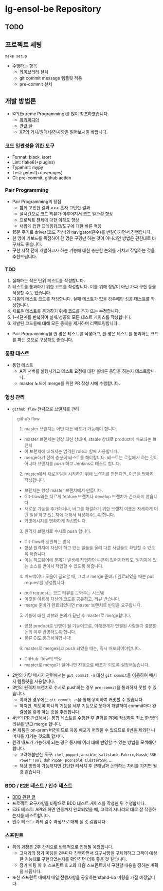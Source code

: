 # lg-ensol-be Repository

## TODO

## 프로젝트 세팅

```shell
make setup
```

- 수행하는 항목
    - 라이브러리 설치
    - git commit message 템플릿 적용
    - pre-commit 설치

## 개발 방법론

- XP(Extreme Programming)를 많이 참조하였습니다.
  - [위키피디아](https://ko.wikipedia.org/wiki/%EC%9D%B5%EC%8A%A4%ED%8A%B8%EB%A6%BC_%ED%94%84%EB%A1%9C%EA%B7%B8%EB%9E%98%EB%B0%8D)
  - [관련 글](http://blog.skby.net/xp-extreme-programming/)
  - XP의 가치/원칙/실천사항은 읽어보시길 바랍니다.

### 코드 일관성을 위한 도구

- Format: black, isort
- Lint: flake8(+plugins)
- Typehint: mypy
- Test: pytest(+coverages)
- CI: pre-commit, github action

### Pair Programming

- Pair Programming의 장점
  - 함께 고민한 결과 >>> 혼자 고민한 결과
  - 실시간으로 코드 리뷰가 이루어져서 코드 일관성 향상
  - 프로젝트 전체에 대한 이해도 향상
  - 새롭게 접한 프레임워크/도구에 대한 빠른 적응
- 15분 주기로 driver(코드 작성)와 navigator(훈수)를 번갈아가면서 진행합니다.
- 한 명이 키보드를 독점하여 한 명은 구경만 하는 것이 아니라면 방법은 편한대로 바꾸셔도 좋습니다.
- 구현 시작 전에 개발하고자 하는 기능에 대한 충분한 논의를 거치고 작업하는 것을 추천드립니다.

### TDD

1. 실패하는 작은 단위 테스트를 작성합니다.
2. 테스트를 통과하기 위한 코드를 작성합니다. 이를 위해 정답이 아닌 가짜 구현 등을 작성할 수도 있습니다.
3. 다음의 테스트 코드를 작성합니다. 실패 테스트가 없을 경우에만 성공 테스트를 작성합니다.
4. 새로운 테스트를 통과하기 위해 코드를 추가 또는 수정합니다.
5. 1~4단계를 반복하여 실패/성공의 모든 테스트 케이스를 작성합니다.
6. 개발된 코드들에 대해 모든 중복을 제거하며 리팩토링합니다.

- Pair Programming을 한 명은 테스트를 작성하고, 한 명은 테스트를 통과하는 코드를 짜는 것으로 구성해도 좋습니다.

### 통합 테스트

- 통합 테스트
  - API 서버를 실행시키고 테스트 요청에 대한 올바른 응답을 하는지 테스트합니다.
  - master 노드에 merge를 위한 PR 작성 시에 수행합니다.

### 형상 관리

- `github flow` 전략으로 브랜치를 관리

> github flow
>
> 1. master 브랜치는 어떤 때든 배포가 가능해야 합니다.
>
> - master 브랜치는 항상 최신 상태며, stable 상태로 product에 배포되는 브랜치
> - 이 브랜치에 대해서는 엄격한 role과 함께 사용합니다.
> - merge하기 전에 충분히 테스트를 해야합니다. 테스트는 로컬에서 하는 것이 아니라 브랜치를 push 하고 Jenkins로 테스트 합니다.
>
> 2. master에서 새로운일을 시작하기 위해 브랜치를 만든다면, 이름을 명확히 작성합니다.
>
> - 브랜치는 항상 master 브랜치에서 만듭니다.
> - Git-flow와는 다르게 feature 브랜치나 develop 브랜치가 존재하지 않습니다.
> - 새로운 기능을 추가하거나, 버그를 해결하기 위한 브랜치 이름은 자세하게 어떤 일을 하고 있는지에 대해서 작성해주도록 합니다.
> - 커밋메시지를 명확하게 작성합니다.
>
> 3. 원격지 브랜치로 수시로 push 합니다.
>
> - Git-flow와 상반되는 방식
> - 항상 원격지에 자신이 하고 있는 일들을 올려 다른 사람들도 확인할 수 있도록 해줍니다.
> - 이는 하드웨어에 문제가 발생해 작업하던 부분이 없어지더라도, 원격지에 있는 소스를 받아서 작업할 수 있도록 해줍니다.
>
> 4. 피드백이나 도움이 필요할 때, 그리고 merge 준비가 완료되었을 때는 pull request를 생성합니다.
>
> - pull request는 코드 리뷰를 도와주는 시스템
> - 이것을 이용해 자신의 코드를 공유하고, 리뷰 받습니다.
> - merge 준비가 완료되었다면 master 브랜치로 반영을 요구합니다.
>
> 5. 기능에 대한 리뷰와 논의가 끝난 후 master로 merge합니다.
>
> - 곧장 product로 반영이 될 기능이므로, 이해관계가 연결된 사람들과 충분한 논의 이후 반영하도록 합니다.
> - 물론 CI도 통과해야합니다!
>
> 6. master로 merge되고 push 되었을 때는, 즉시 배포되어야합니다.
>
> - GitHub-flow의 핵심
> - master로 merge가 일어나면 자동으로 배포가 되도록 설정해놓습니다.

- 2번의 커밋 메시지 관련해서는 `git commit -m` 대신 `git commit`을 이용하여 메시지 템플릿을 사용합니다.
- 3번의 원격지 브랜치로 수시로 push하는 경우 `pre-commit`을 통과하지 못할 수 있습니다.
  - 이러한 경우에는 `git commit -n`을 통해 우회하여 커밋할 수 있습니다.
  - 하지만, 되도록 하나의 기능을 세부 기능으로 쪼개어 개발하여 commit마다 완결성을 갖게 하는 것을 추천합니다.
- 4번의 PR 관련해서는 통합 테스트를 수행한 후 결과를 PR에 작성하여 최소 한 명의 리뷰를 받고 merge 합니다.
- 본 제품은 on-prem 버전이므로 자동 배포가 어려울 수 있으므로 6번을 제외한 나머지를 지키는 것으로 합시다.
- 원격 배포가 가능하게 되는 경우 동시에 여러 대에 반영할 수 있는 방법을 모색해야 합니다.
  - 고려해볼만한 도구: `chef`, `puppet`, `ansible`, `saltstack`, `Fabric`, `Mussh`, `SSH Power Tool`, `dsh` `PuSSH`, `pconsole`, `ClusterSSH`, ...
  - 해당 방법이 가능해지면 간단한 리서치 후 균태님과 논의하는 자리를 가지면 될 것 같습니다.

### BDD / E2E 테스트 / 인수 테스트

- [BDD 관련 글](https://mingule.tistory.com/43)
- 프로젝트 요구사항을 바탕으로 BDD 테스트 케이스를 작성한 뒤 수행합니다.
- E2E 테스트: API와 화면 연동까지 완료되었을 때, 고객의 시나리오 대로 잘 작동하는지를 테스트합니다.
- 인수 테스트: 과제 검수 과정으로 대체 될 것 같습니다.

### 스프린트

- 위의 과정은 2주 간격으로 반복적으로 진행될 예정입니다.
  - 고객과의 정기 미팅을 2주마다 진행하면서 요구사항을 구체화하고 고객이 예상한 기능대로 구현되었는지를 확인하면 더욱 좋을 것 같습니다.
  - 정기 미팅 이 후 스프린트 회고와 다음 스프린트에서 구현할 내용을 정하는 계획을 세웁니다.
- 또한 스프린트 내에서 매일 진행사항을 공유하는 stand-up 미팅을 가질 예정입니다.

